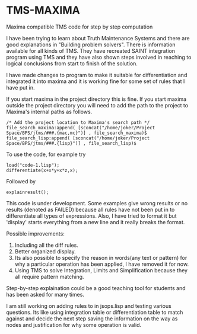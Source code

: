 # TMS-MAXIMA
Maxima compatible TMS code for step by step computation

I have been trying to learn about Truth Maintenance Systems and there are good explanations in "Building problem solvers". There is information available for all kinds of TMS. They have recreated SAINT integration program using TMS and they have also shown steps involved in reaching to logical conclusions from start to finish of the solution.

I have made changes to program to make it suitable for differentiation and integrated it into maxima and it is working fine for some set of rules that I have put in.

If you start maxima in the project directory this is fine.  If you start maxima outside the project directory you will need to add the path to the project to Maxima's internal paths as follows.

    /* Add the project location to Maxima's search path */
    file_search_maxima:append( [sconcat("/home/joker/Project Space/BPS/jtms/###.{mac,mc}")] , file_search_maxima)$
    file_search_lisp:append( [sconcat("/home/joker/Project Space/BPS/jtms/###.{lisp}")] , file_search_lisp)$

To use the code, for example try

    load("code-1.lisp");
    differentiate(x+x*y+x*z,x); 

Followed by
  
    explainresult();

This code is under development.  Some examples give wrong results or no results (denoted as FAILED) because all rules have not been put in to differentiate all types of expressions. Also, I have tried to format it but 'display' starts everything from a new line and it really breaks the format.

Possible improvements:
1) Including all the diff rules.
2) Better organized display.
3) Its also possible to specify the reason in words(any text or pattern) for why  a particular operation has been applied, I have removed it for now.
3) Using TMS to solve Integration, Limits and Simplification because they all require pattern matching.

Step-by-step explaination could be a good teaching tool for students and has been asked for many times. 

I am still working on adding rules to in jsops.lisp and testing various questions. Its like using integration table or differentiation table to match against and decide the next step saving the information on the way as nodes and justification for why some operation is valid.
